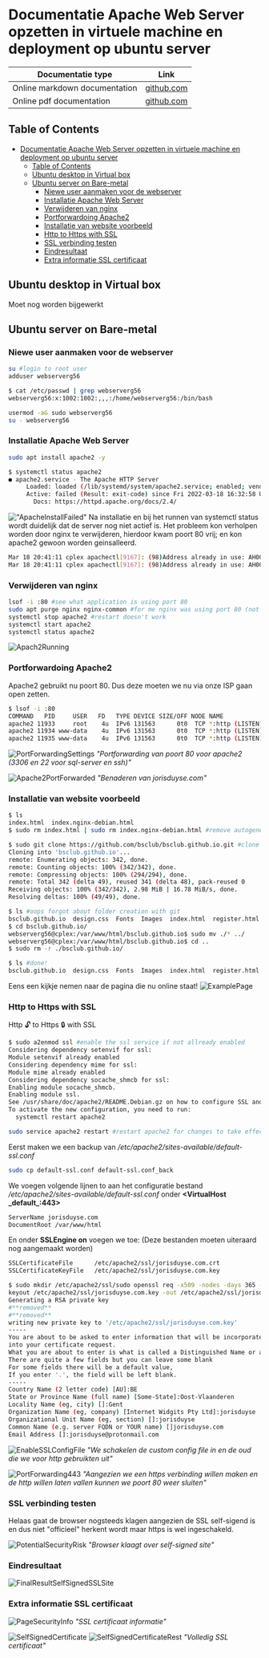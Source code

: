 # Documentatie Apache Web Server opzetten in virtuele machine en deployment op ubuntu server

| Documentatie type | Link |
| ----------- | ----------- |
| Online markdown documentation | [github.com](https://github.com/JorisVanDuyseHogent/SystemEngineeringLab/tree/main/ApacheWebServer#readme) |
| Online pdf documentation | [github.com](https://github.com/JorisVanDuyseHogent/SystemEngineeringLab/blob/main/ApacheWebServer/ApacheWebServerG56.pdf) |

## Table of Contents

- [Documentatie Apache Web Server opzetten in virtuele machine en deployment op ubuntu server](#documentatie-apache-web-server-opzetten-in-virtuele-machine-en-deployment-op-ubuntu-server)
  - [Table of Contents](#table-of-contents)
  - [Ubuntu desktop in Virtual box](#ubuntu-desktop-in-virtual-box)
  - [Ubuntu server on Bare-metal](#ubuntu-server-on-bare-metal)
    - [Niewe user aanmaken voor de webserver](#niewe-user-aanmaken-voor-de-webserver)
    - [Installatie Apache Web Server](#installatie-apache-web-server)
    - [Verwijderen van nginx](#verwijderen-van-nginx)
    - [Portforwardoing Apache2](#portforwardoing-apache2)
    - [Installatie van website voorbeeld](#installatie-van-website-voorbeeld)
    - [Http to Https with SSL](#http-to-https-with-ssl)
    - [SSL verbinding testen](#ssl-verbinding-testen)
    - [Eindresultaat](#eindresultaat)
    - [Extra informatie SSL certificaat](#extra-informatie-ssl-certificaat)

## Ubuntu desktop in Virtual box

Moet nog worden bijgewerkt

## Ubuntu server on Bare-metal

### Niewe user aanmaken voor de webserver

```bash
su #login to root user
adduser webserverg56
```

```bash
$ cat /etc/passwd | grep webserverg56 
webserverg56:x:1002:1002:,,,:/home/webserverg56:/bin/bash
```

```bash
usermod -aG sudo webserverg56
su - webserverg56
```

### Installatie Apache Web Server

```bash
sudo apt install apache2 -y
```

```bash
$ systemctl status apache2
● apache2.service - The Apache HTTP Server
     Loaded: loaded (/lib/systemd/system/apache2.service; enabled; vendor preset: enabled)
     Active: failed (Result: exit-code) since Fri 2022-03-18 16:32:58 UTC; 14s ago
       Docs: https://httpd.apache.org/docs/2.4/
```

!["ApacheInstallFailed"](./images/ApacheInstallFailed.PNG)
Na installatie en bij het runnen van systemctl status wordt duidelijk dat de server nog niet actief is.
Het probleem kon verholpen worden door nginx te verwijderen, hierdoor kwam poort 80 vrij; en kon apache2 gewoon worden geinsalleerd.

```bash
Mar 18 20:41:11 cplex apachectl[9167]: (98)Address already in use: AH00072: make_sock: could not bind to address [::]:80
Mar 18 20:41:11 cplex apachectl[9167]: (98)Address already in use: AH00072: make_sock: could not bind to address 0.0.0.0:80
```

### Verwijderen van nginx

```bash
lsof -i :80 #see what application is using port 80
sudo apt purge nginx nginx-common #for me nginx was using port 80 (not in use anymore)
systemctl stop apache2 #restart doesn't work
systemctl start apache2
systemctl status apache2
```

![Apach2Running](./images/Apach2Running.PNG)

### Portforwardoing Apache2

Apache2 gebruikt nu poort 80. Dus deze moeten we nu via onze ISP gaan open zetten.

```bash
$ lsof -i :80
COMMAND   PID     USER   FD   TYPE DEVICE SIZE/OFF NODE NAME
apache2 11933     root    4u  IPv6 131563      0t0  TCP *:http (LISTEN)
apache2 11934 www-data    4u  IPv6 131563      0t0  TCP *:http (LISTEN)
apache2 11935 www-data    4u  IPv6 131563      0t0  TCP *:http (LISTEN)
```

![PortForwardingSettings](./images/PortForwardingSettings.PNG)
*"Portforwarding van poort 80 voor apache2 (3306 en 22 voor sql-server en ssh)"*

![Apache2PortForwarded](./images/Apache2PortForwarded.PNG)
*"Benaderen van jorisduyse.com"*

### Installatie van website voorbeeld

```bash
$ ls
index.html  index.nginx-debian.html
$ sudo rm index.html | sudo rm index.nginx-debian.html #remove autogenerated index.html
```

```bash
$ sudo git clone https://github.com/bsclub/bsclub.github.io.git #clone old website example
Cloning into 'bsclub.github.io'...
remote: Enumerating objects: 342, done.
remote: Counting objects: 100% (342/342), done.
remote: Compressing objects: 100% (294/294), done.
remote: Total 342 (delta 49), reused 341 (delta 48), pack-reused 0
Receiving objects: 100% (342/342), 2.98 MiB | 16.78 MiB/s, done.
Resolving deltas: 100% (49/49), done.
```

```bash
$ ls #oops forgot about folder creation with git
bsclub.github.io  design.css  Fonts  Images  index.html  register.html
$ cd bsclub.github.io/
webserverg56@cplex:/var/www/html/bsclub.github.io$ sudo mv ./* ../
webserverg56@cplex:/var/www/html/bsclub.github.io$ cd ..
$ sudo rm -r ./bsclub.github.io/

$ ls #done!
bsclub.github.io  design.css  Fonts  Images  index.html  register.html
```

Eens een kijkje nemen naar de pagina die nu online staat!
![ExamplePage](./images/ExamplePage.PNG)

### Http to Https with SSL

Http &#128275; to Https &#128274; with SSL

```bash
$ sudo a2enmod ssl #enable the ssl service if not allready enabled
Considering dependency setenvif for ssl:
Module setenvif already enabled
Considering dependency mime for ssl:
Module mime already enabled
Considering dependency socache_shmcb for ssl:
Enabling module socache_shmcb.
Enabling module ssl.
See /usr/share/doc/apache2/README.Debian.gz on how to configure SSL and create self-signed certificates.
To activate the new configuration, you need to run:
  systemctl restart apache2
```

```bash
sudo service apache2 restart #restart apache2 for changes to take effect
```

Eerst maken we een backup van */etc/apache2/sites-available/default-ssl.conf*

```bash
sudo cp default-ssl.conf default-ssl.conf_back
```

We voegen volgende lijnen to aan het configuratie bestand */etc/apache2/sites-available/default-ssl.conf* onder **\<VirtualHost \_default_:443>**

```txt
ServerName jorisduyse.com
DocumentRoot /var/www/html
```

En onder **SSLEngine on** voegen we toe:
(Deze bestanden moeten uiteraard nog aangemaakt worden)

```txt
SSLCertificateFile      /etc/apache2/ssl/jorisduyse.com.crt
SSLCertificateKeyFile   /etc/apache2/ssl/jorisduyse.com.key
```

```bash
$ sudo mkdir /etc/apache2/ssl/sudo openssl req -x509 -nodes -days 365 -newkey rsa:2048 -
keyout /etc/apache2/ssl/jorisduyse.com.key -out /etc/apache2/ssl/jorisduyse.com.crt
Generating a RSA private key
#**removed**
#**removed**
writing new private key to '/etc/apache2/ssl/jorisduyse.com.key'
-----
You are about to be asked to enter information that will be incorporated
into your certificate request.
What you are about to enter is what is called a Distinguished Name or a DN.
There are quite a few fields but you can leave some blank
For some fields there will be a default value,
If you enter '.', the field will be left blank.
-----
Country Name (2 letter code) [AU]:BE
State or Province Name (full name) [Some-State]:Oost-Vlaanderen
Locality Name (eg, city) []:Gent
Organization Name (eg, company) [Internet Widgits Pty Ltd]:jorisduyse
Organizational Unit Name (eg, section) []:jorisduyse
Common Name (e.g. server FQDN or YOUR name) []jorisduyse.com
Email Address []:jorisduyse@protonmail.com
```

![EnableSSLConfigFile](./images/EnableSSLConfigFile.PNG)
*"We schakelen de custom config file in en de oud die we voor http gebruikten uit"*

![PortForwarding443](./images/PortForwarding443.PNG)
*"Aangezien we een https verbinding willen maken en de http willen laten vallen kunnen we poort 80 weer sluiten"*

### SSL verbinding testen

Helaas gaat de browser nogsteeds klagen aangezien de SSL self-sigend is en dus niet "officieel" herkent wordt maar https is wel ingeschakeld.

![PotentialSecurityRisk](./images/PotentialSecurityRisk.PNG)
*"Browser klaagt over self-signed site"*

### Eindresultaat

![FinalResultSelfSignedSSLSite](./images/FinalResultSelfSignedSSLSite.PNG)

### Extra informatie SSL certificaat

![PageSecurityInfo](./images/PageSecurityInfo.PNG)
*"SSL certificaat informatie"*

![SelfSignedCertificate](./images/SelfSignedCertificate.PNG)
![SelfSignedCertificateRest](./images/SelfSignedCertificateRest.PNG)
*"Volledig SSL certificaat"*
